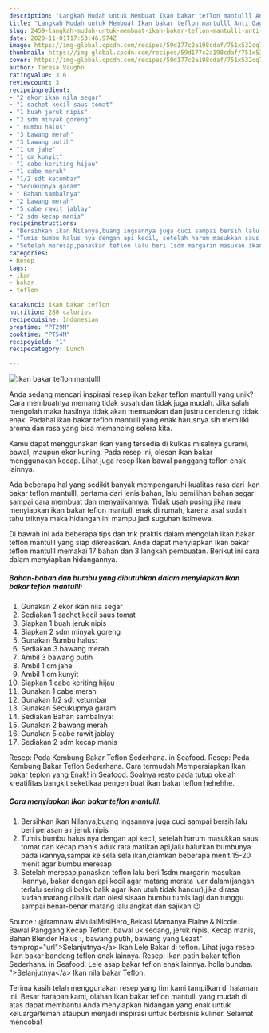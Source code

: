 ```yaml
---
description: "Langkah Mudah untuk Membuat Ikan bakar teflon mantulll Anti Gagal"
title: "Langkah Mudah untuk Membuat Ikan bakar teflon mantulll Anti Gagal"
slug: 2459-langkah-mudah-untuk-membuat-ikan-bakar-teflon-mantulll-anti-gagal
date: 2020-11-01T17:53:46.974Z
image: https://img-global.cpcdn.com/recipes/59d177c2a198cdaf/751x532cq70/ikan-bakar-teflon-mantulll-foto-resep-utama.jpg
thumbnail: https://img-global.cpcdn.com/recipes/59d177c2a198cdaf/751x532cq70/ikan-bakar-teflon-mantulll-foto-resep-utama.jpg
cover: https://img-global.cpcdn.com/recipes/59d177c2a198cdaf/751x532cq70/ikan-bakar-teflon-mantulll-foto-resep-utama.jpg
author: Teresa Vaughn
ratingvalue: 3.6
reviewcount: 3
recipeingredient:
- "2 ekor ikan nila segar"
- "1 sachet kecil saus tomat"
- "1 buah jeruk nipis"
- "2 sdm minyak goreng"
- " Bumbu halus"
- "3 bawang merah"
- "3 bawang putih"
- "1 cm jahe"
- "1 cm kunyit"
- "1 cabe keriting hijau"
- "1 cabe merah"
- "1/2 sdt ketumbar"
- "Secukupnya garam"
- " Bahan sambalnya"
- "2 bawang merah"
- "5 cabe rawit jablay"
- "2 sdm kecap manis"
recipeinstructions:
- "Bersihkan ikan Nilanya,buang ingsannya juga cuci sampai bersih lalu beri perasan air jeruk nipis"
- "Tumis bumbu halus nya dengan api kecil, setelah harum masukkan saus tomat dan kecap manis aduk rata matikan api,lalu balurkan bumbunya pada ikannya,sampai ke sela sela ikan,diamkan beberapa menit 15-20 menit agar bumbu meresap"
- "Setelah meresap,panaskan teflon lalu beri 1sdm margarin masukan ikannya, bakar dengan api kecil agar matang merata luar dalam(jangan terlalu sering di bolak balik agar ikan utuh tidak hancur),jika dirasa sudah matang dibalik dan olesi sisaan bumbu tumis lagi dan tunggu sampai benar-benar matang lalu angkat dan sajikan 😉"
categories:
- Resep
tags:
- ikan
- bakar
- teflon

katakunci: ikan bakar teflon 
nutrition: 280 calories
recipecuisine: Indonesian
preptime: "PT29M"
cooktime: "PT54M"
recipeyield: "1"
recipecategory: Lunch

---
```



![Ikan bakar teflon mantulll](https://img-global.cpcdn.com/recipes/59d177c2a198cdaf/751x532cq70/ikan-bakar-teflon-mantulll-foto-resep-utama.jpg)

Anda sedang mencari inspirasi resep ikan bakar teflon mantulll yang unik? Cara membuatnya memang tidak susah dan tidak juga mudah. Jika salah mengolah maka hasilnya tidak akan memuaskan dan justru cenderung tidak enak. Padahal ikan bakar teflon mantulll yang enak harusnya sih memiliki aroma dan rasa yang bisa memancing selera kita.

Kamu dapat menggunakan ikan yang tersedia di kulkas misalnya gurami, bawal, maupun ekor kuning. Pada resep ini, olesan ikan bakar menggunakan kecap. Lihat juga resep Ikan bawal panggang teflon enak lainnya.

Ada beberapa hal yang sedikit banyak mempengaruhi kualitas rasa dari ikan bakar teflon mantulll, pertama dari jenis bahan, lalu pemilihan bahan segar sampai cara membuat dan menyajikannya. Tidak usah pusing jika mau menyiapkan ikan bakar teflon mantulll enak di rumah, karena asal sudah tahu triknya maka hidangan ini mampu jadi suguhan istimewa.


Di bawah ini ada beberapa tips dan trik praktis dalam mengolah ikan bakar teflon mantulll yang siap dikreasikan. Anda dapat menyiapkan Ikan bakar teflon mantulll memakai 17 bahan dan 3 langkah pembuatan. Berikut ini cara dalam menyiapkan hidangannya.

<!--inarticleads1-->

##### Bahan-bahan dan bumbu yang dibutuhkan dalam menyiapkan Ikan bakar teflon mantulll:

1. Gunakan 2 ekor ikan nila segar
1. Sediakan 1 sachet kecil saus tomat
1. Siapkan 1 buah jeruk nipis
1. Siapkan 2 sdm minyak goreng
1. Gunakan  Bumbu halus:
1. Sediakan 3 bawang merah
1. Ambil 3 bawang putih
1. Ambil 1 cm jahe
1. Ambil 1 cm kunyit
1. Siapkan 1 cabe keriting hijau
1. Gunakan 1 cabe merah
1. Gunakan 1/2 sdt ketumbar
1. Gunakan Secukupnya garam
1. Sediakan  Bahan sambalnya:
1. Gunakan 2 bawang merah
1. Gunakan 5 cabe rawit jablay
1. Sediakan 2 sdm kecap manis


Resep: Peda Kembung Bakar Teflon Sederhana. in Seafood. Resep: Peda Kembung Bakar Teflon Sederhana. Cara termudah Mempersiapkan Ikan bakar teplon yang Enak! in Seafood. Soalnya resto pada tutup okelah kreatifitas bangkit seketikaa pengen buat ikan bakar teflon hehehhe. 

<!--inarticleads2-->

##### Cara menyiapkan Ikan bakar teflon mantulll:

1. Bersihkan ikan Nilanya,buang ingsannya juga cuci sampai bersih lalu beri perasan air jeruk nipis
1. Tumis bumbu halus nya dengan api kecil, setelah harum masukkan saus tomat dan kecap manis aduk rata matikan api,lalu balurkan bumbunya pada ikannya,sampai ke sela sela ikan,diamkan beberapa menit 15-20 menit agar bumbu meresap
1. Setelah meresap,panaskan teflon lalu beri 1sdm margarin masukan ikannya, bakar dengan api kecil agar matang merata luar dalam(jangan terlalu sering di bolak balik agar ikan utuh tidak hancur),jika dirasa sudah matang dibalik dan olesi sisaan bumbu tumis lagi dan tunggu sampai benar-benar matang lalu angkat dan sajikan 😉


Source : @iramnaw #MulaiMisiHero_Bekasi Mamanya Elaine &amp; Nicole. Bawal Panggang Kecap Teflon. bawal uk sedang, jeruk nipis, Kecap manis, Bahan Blender Halus :, bawang putih, bawang yang Lezat&#34; itemprop=&#34;url&#34;&gt;Selanjutnya&lt;/a&gt; Ikan Lele Bakar di teflon. Lihat juga resep Ikan bakar bandeng teflon enak lainnya. Resep: Ikan patin bakar teflon Sederhana. in Seafood. Lele asap bakar teflon enak lainnya. holla bundaa. &#34;&gt;Selanjutnya&lt;/a&gt; Ikan nila bakar Teflon. 

Terima kasih telah menggunakan resep yang tim kami tampilkan di halaman ini. Besar harapan kami, olahan Ikan bakar teflon mantulll yang mudah di atas dapat membantu Anda menyiapkan hidangan yang enak untuk keluarga/teman ataupun menjadi inspirasi untuk berbisnis kuliner. Selamat mencoba!
